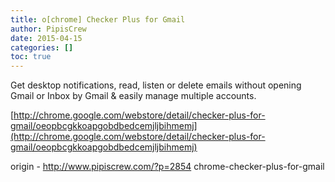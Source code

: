 ```yaml
---
title: o[chrome] Checker Plus for Gmail
author: PipisCrew
date: 2015-04-15
categories: []
toc: true
---
```


Get desktop notifications, read, listen or delete emails without opening Gmail or Inbox by Gmail & easily manage multiple accounts.

[http://chrome.google.com/webstore/detail/checker-plus-for-gmail/oeopbcgkkoapgobdbedcemjljbihmemj](http://chrome.google.com/webstore/detail/checker-plus-for-gmail/oeopbcgkkoapgobdbedcemjljbihmemj)

origin - http://www.pipiscrew.com/?p=2854 chrome-checker-plus-for-gmail